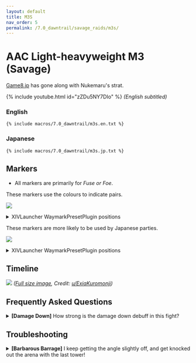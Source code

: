 ```yaml
---
layout: default
title: M3S
nav_order: 5
permalink: /7.0_dawntrail/savage_raids/m3s/
---
```


# AAC Light-heavyweight M3 (Savage)

[Game8.jp](https://game8.jp/ff14/630870) has gone along with Nukemaru's strat.

{% include youtube.html id="zZDu5NY7DIo" %}
*(English subtitled)*

### English

```
{% include macros/7.0_dawntrail/m3s.en.txt %}
```

### Japanese

```
{% include macros/7.0_dawntrail/m3s.jp.txt %}
```

## Markers

- All markers are primarily for *Fuse or Foe*.

These markers use the colours to indicate pairs.

![]({{site.baseurl}}/images/7.0_dawntrail/m3s/markers_en.jpg)
<details markdown=block>
<summary>XIVLauncher WaymarkPresetPlugin positions</summary>

```json
{
  "Name":"M3S (EN)",
  "MapID":990,
  "A":{"X":100.0,"Y":0.0,"Z":93.0,"ID":0,"Active":true},
  "B":{"X":107.0,"Y":0.0,"Z":100.0,"ID":1,"Active":true},
  "C":{"X":100.0,"Y":0.0,"Z":107.0,"ID":2,"Active":true},
  "D":{"X":93.0,"Y":0.0,"Z":100.0,"ID":3,"Active":true},
  "One":{"X":91.5,"Y":0.0,"Z":91.5,"ID":7,"Active":true},
  "Two":{"X":108.5,"Y":0.0,"Z":91.5,"ID":4,"Active":true},
  "Three":{"X":108.5,"Y":0.0,"Z":108.5,"ID":5,"Active":true},
  "Four":{"X":91.5,"Y":0.0,"Z":108.5,"ID":6,"Active":true}
}
```

</details>

These markers are more likely to be used by Japanese parties.

![]({{site.baseurl}}/images/7.0_dawntrail/m3s/markers_jp.jpg)
<details markdown=block>
<summary>XIVLauncher WaymarkPresetPlugin positions</summary>

```json
{
  "Name":"M3S (JP)",
  "MapID":990,
  "A":{"X":100.0,"Y":0.0,"Z":93.0,"ID":0,"Active":true},
  "B":{"X":107.0,"Y":0.0,"Z":100.0,"ID":1,"Active":true},
  "C":{"X":100.0,"Y":0.0,"Z":107.0,"ID":2,"Active":true},
  "D":{"X":93.0,"Y":0.0,"Z":100.0,"ID":3,"Active":true},
  "One":{"X":108.5,"Y":0.0,"Z":91.5,"ID":5,"Active":true},
  "Two":{"X":108.5,"Y":0.0,"Z":108.5,"ID":6,"Active":true},
  "Three":{"X":91.5,"Y":0.0,"Z":108.5,"ID":7,"Active":true},
  "Four":{"X":91.5,"Y":0.0,"Z":91.5,"ID":4,"Active":true}
}
```

</details>

## Timeline
![](https://lh3.googleusercontent.com/pw/AP1GczMsB72LqcDP2Rg8mtIU0teq0Xs-s-SeK8F8aMDiouBNsUg-tgnn-Pi4zwmqkCK0TqWFOHhzBc_L-3iTkkoCM60zMHX5c0FY3oy21TxNh72ozftySeeOlSVLwDVABNeWC_1sGH2CMif5g40_OEE7aqCh=w1452-h716-s-no-gm?authuser=0)
*([Full size image](https://lh3.googleusercontent.com/pw/AP1GczMsB72LqcDP2Rg8mtIU0teq0Xs-s-SeK8F8aMDiouBNsUg-tgnn-Pi4zwmqkCK0TqWFOHhzBc_L-3iTkkoCM60zMHX5c0FY3oy21TxNh72ozftySeeOlSVLwDVABNeWC_1sGH2CMif5g40_OEE7aqCh=w1452-h716-s-no-gm?authuser=0), Credit: [u/ExiaKuromonji](https://www.reddit.com/r/ffxiv/comments/1ehrtpc/m3s_timeline_spoiler_70/))*

## Frequently Asked Questions

<details markdown=block>
<summary><b>[Damage Down]</b> How strong is the damage down debuff in this 
fight?</summary>
<table>
  <tr>
    <td>
      <p>The Damage Down debuff in this encounter lowers a player's damage by 
      <b>38%</b> for 30 seconds.</p>
    </td>
  </tr>
</table>
</details>

## Troubleshooting

<details markdown=block>
<summary>
  <b>[Barbarous Barrage]</b> I keep getting the angle slightly off, and get
  knocked out the arena with the last tower!
</summary>
<table>
  <tr>
    <td>
      <p>It's tempting to stand near the center of the tower to maximise your
      distance to the edge, but doing so makes your knockback angle much more
      sensitive to your positioning (increasing the chance you get knocked
      enough sideways out of the arena).</p>
      <p>Stand towards the outer end of the tower instead. This makes your
      knockback direction less sensitive to your positioning, and the knockback
      distance isn't enough to throw you out of the arena.</p>
    </td>
  </tr>
</table>

<script data-goatcounter="https://tuufless.goatcounter.com/count"
        async src="//gc.zgo.at/count.js"></script>
